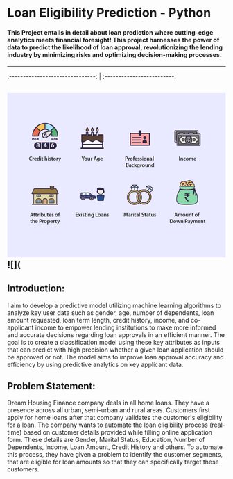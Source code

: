 #  Loan Eligibility Prediction - Python

#### This Project entails in detail about loan prediction where cutting-edge analytics meets financial foresight! This project harnesses the power of data to predict the likelihood of loan approval, revolutionizing the lending industry by minimizing risks and optimizing decision-making processes.
----

:-------------------------------: | :-------------------------:

![](Loan_eligibility_.png)            ![](     
----

## Introduction:

I aim to develop a predictive model utilizing machine learning algorithms to analyze key user data such as gender, age, number of dependents, loan amount requested, loan term length, credit history, income, and co-applicant income to empower lending institutions to make more informed and accurate decisions regarding loan approvals in an efficient manner. The goal is to create a classification model using these key attributes as inputs that can predict with high precision whether a given loan application should be approved or not. The model aims to improve loan approval accuracy and efficiency by using predictive analytics on key applicant data.

## Problem Statement:

Dream Housing Finance company deals in all home loans. They have a presence across all urban, semi-urban and rural areas. Customers first apply for home loans after that company validates the customer's eligibility for a loan. The company wants to automate the loan eligibility process (real-time) based on customer details provided while filling online application form. These details are Gender, Marital Status, Education, Number of Dependents, Income, Loan Amount, Credit History and others. To automate this process, they have given a problem to identify the customer segments, that are eligible for loan amounts so that they can specifically target these customers.

